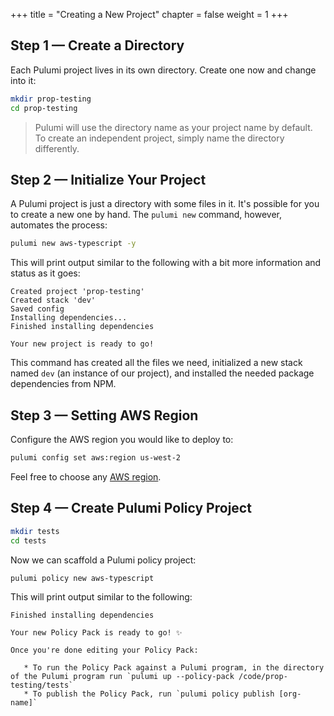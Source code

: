 +++
title = "Creating a New Project"
chapter = false
weight = 1
+++

## Step 1 &mdash; Create a Directory

Each Pulumi project lives in its own directory. Create one now and change into it:

```bash
mkdir prop-testing
cd prop-testing
```

> Pulumi will use the directory name as your project name by default. To create an independent project, simply name the directory differently.

## Step 2 &mdash; Initialize Your Project

A Pulumi project is just a directory with some files in it. It's possible for you to create a new one by hand. The `pulumi new` command, however, automates the process:

```bash
pulumi new aws-typescript -y
```

This will print output similar to the following with a bit more information and status as it goes:

```
Created project 'prop-testing'
Created stack 'dev'
Saved config
Installing dependencies...
Finished installing dependencies

Your new project is ready to go!
```

This command has created all the files we need, initialized a new stack named `dev` (an instance of our project), and installed the needed package dependencies from NPM.

## Step 3 &mdash; Setting AWS Region

Configure the AWS region you would like to deploy to:

```bash
pulumi config set aws:region us-west-2
```

Feel free to choose any [AWS region](https://docs.aws.amazon.com/AWSEC2/latest/UserGuide/using-regions-availability-zones.html#concepts-available-regions).


## Step 4 &mdash; Create Pulumi Policy Project

```bash
mkdir tests
cd tests
```

Now we can scaffold a Pulumi policy project:

```bash
pulumi policy new aws-typescript
```

This will print output similar to the following:

```
Finished installing dependencies

Your new Policy Pack is ready to go! ✨

Once you're done editing your Policy Pack:

   * To run the Policy Pack against a Pulumi program, in the directory of the Pulumi program run `pulumi up --policy-pack /code/prop-testing/tests`
   * To publish the Policy Pack, run `pulumi policy publish [org-name]`

```

